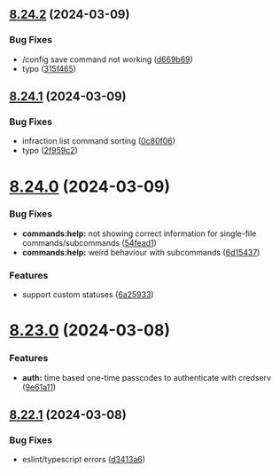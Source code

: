 ## [8.24.2](https://github.com/onesoft-sudo/sudobot/compare/v8.24.1...v8.24.2) (2024-03-09)


### Bug Fixes

* /config save command not working ([d669b69](https://github.com/onesoft-sudo/sudobot/commit/d669b696145ba2a34f9e4022cf908ef21fb63c23))
* typo ([315f465](https://github.com/onesoft-sudo/sudobot/commit/315f4656cb13353f6a2bb646afa42d9015c7227a))



## [8.24.1](https://github.com/onesoft-sudo/sudobot/compare/v8.24.0...v8.24.1) (2024-03-09)


### Bug Fixes

* infraction list command sorting ([0c80f06](https://github.com/onesoft-sudo/sudobot/commit/0c80f06f69dbfe116e16509e0ee27b717242bb3f))
* typo ([2f959c2](https://github.com/onesoft-sudo/sudobot/commit/2f959c2e31198e6f3c9f53b5bfb5427a7cccfec8))



# [8.24.0](https://github.com/onesoft-sudo/sudobot/compare/v8.23.0...v8.24.0) (2024-03-09)


### Bug Fixes

* **commands:help:** not showing correct information for single-file commands/subcommands ([54fead1](https://github.com/onesoft-sudo/sudobot/commit/54fead12c84c352e761a9e667b76a1945f035227))
* **commands:help:** weird behaviour with subcommands ([6d15437](https://github.com/onesoft-sudo/sudobot/commit/6d1543733b70ce2ca4917cfce4fc5fe913bf0df1))


### Features

* support custom statuses ([6a25933](https://github.com/onesoft-sudo/sudobot/commit/6a259338f7b088585cb30803687687c4906ce4f6))



# [8.23.0](https://github.com/onesoft-sudo/sudobot/compare/v8.22.1...v8.23.0) (2024-03-08)


### Features

* **auth:** time based one-time passcodes to authenticate with credserv ([9e61a11](https://github.com/onesoft-sudo/sudobot/commit/9e61a11e8da803da1929e27868a74dfb9ff21d79))



## [8.22.1](https://github.com/onesoft-sudo/sudobot/compare/v8.22.0...v8.22.1) (2024-03-08)


### Bug Fixes

* eslint/typescript errors ([d3413a6](https://github.com/onesoft-sudo/sudobot/commit/d3413a6de09c682e4375bf9126f7bc362aa1cb17))



